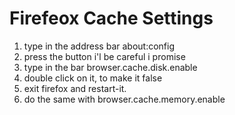 # Firefeox Cache Settings
1. type in the address bar about:config
2. press the button i'l be careful i promise
3. type in the bar browser.cache.disk.enable
4. double click on it, to make it false
5. exit firefox and restart-it.
6. do the same with browser.cache.memory.enable